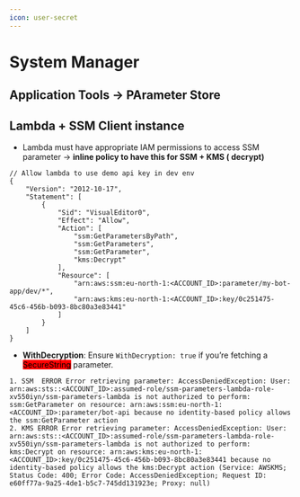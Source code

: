 ```yaml
---
icon: user-secret
---
```


# System Manager

## Application Tools -> PArameter Store

## Lambda +  SSM Client instance

* Lambda must have  appropriate IAM permissions to access SSM parameter -> **inline policy to have this for SSM + KMS ( decrypt)**

```jsonp
// Allow lambda to use demo api key in dev env
{
    "Version": "2012-10-17",
    "Statement": [
        {
            "Sid": "VisualEditor0",
            "Effect": "Allow",
            "Action": [
                "ssm:GetParametersByPath",
                "ssm:GetParameters",
                "ssm:GetParameter",
                "kms:Decrypt"
            ],
            "Resource": [
                "arn:aws:ssm:eu-north-1:<ACCOUNT_ID>:parameter/my-bot-app/dev/*",
                "arn:aws:kms:eu-north-1:<ACCOUNT_ID>:key/0c251475-45c6-456b-b093-8bc80a3e83441"
            ]
        }
    ]
}
```



* **WithDecryption**: Ensure `WithDecryption: true` if you’re fetching a <mark style="background-color:red;">SecureString</mark> parameter.

```
1. SSM  ERROR Error retrieving parameter: AccessDeniedException: User: arn:aws:sts::<ACCOUNT_ID>:assumed-role/ssm-parameters-lambda-role-xv550iyn/ssm-parameters-lambda is not authorized to perform: ssm:GetParameter on resource: arn:aws:ssm:eu-north-1:<ACCOUNT_ID>:parameter/bot-api because no identity-based policy allows the ssm:GetParameter action
2. KMS ERROR Error retrieving parameter: AccessDeniedException: User: arn:aws:sts::<ACCOUNT_ID>:assumed-role/ssm-parameters-lambda-role-xv550iyn/ssm-parameters-lambda is not authorized to perform: kms:Decrypt on resource: arn:aws:kms:eu-north-1:<ACCOUNT_ID>:key/0c251475-45c6-456b-b093-8bc80a3e83441 because no identity-based policy allows the kms:Decrypt action (Service: AWSKMS; Status Code: 400; Error Code: AccessDeniedException; Request ID: e60ff77a-9a25-4de1-b5c7-745dd131923e; Proxy: null)

```



